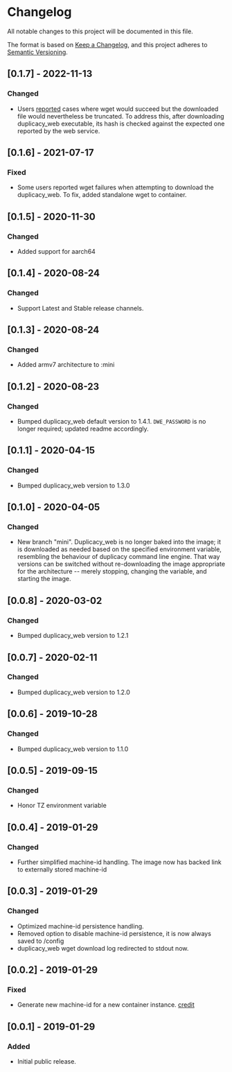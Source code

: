 # Changelog
All notable changes to this project will be documented in this file.

The format is based on [Keep a Changelog](https://keepachangelog.com/en/1.0.0/),
and this project adheres to [Semantic Versioning](https://semver.org/spec/v2.0.0.html).

## [0.1.7] - 2022-11-13
### Changed
- Users [reported](https://forum.duplicacy.com/t/backups-stopped-working-segmentation-fault-in-saspus-docker-image/6876/10) cases where wget would succeed but the downloaded file would nevertheless be truncated. To address this, after downloading duplicacy_web executable, its hash is checked against the expected one reported by the web service.

## [0.1.6] - 2021-07-17
### Fixed
- Some users reported wget failures when attempting to download the duplicacy_web. To fix, added standalone wget to container.

## [0.1.5] - 2020-11-30
### Changed
- Added support for aarch64

## [0.1.4] - 2020-08-24
### Changed
- Support Latest and Stable release channels.

## [0.1.3] - 2020-08-24
### Changed
- Added armv7 architecture to :mini

## [0.1.2] - 2020-08-23
### Changed
- Bumped duplicacy_web default version to 1.4.1. `DWE_PASSWORD` is no longer required; updated readme accordingly.

## [0.1.1] - 2020-04-15
### Changed
- Bumped duplicacy_web version to 1.3.0

## [0.1.0] - 2020-04-05
### Changed
- New branch "mini". Duplicacy_web is no longer baked into the image; it is downloaded as needed based on the specified environment variable, resembling the behaviour of duplicacy command line engine. That way versions can be switched without re-downloading the image appropriate for the architecture -- merely stopping, changing the variable, and starting the image.

## [0.0.8] - 2020-03-02
### Changed
- Bumped duplicacy_web version to 1.2.1

## [0.0.7] - 2020-02-11
### Changed
- Bumped duplicacy_web version to 1.2.0

## [0.0.6] - 2019-10-28
### Changed
- Bumped duplicacy_web version to 1.1.0

## [0.0.5] - 2019-09-15
### Changed
- Honor TZ environment variable

## [0.0.4] - 2019-01-29
### Changed
- Further simplified machine-id handling. The image now has backed link to externally stored machine-id

## [0.0.3] - 2019-01-29
### Changed
- Optimized machine-id persistence handling.
- Removed option to disable machine-id persistence, it is now always saved to /config
- duplicacy_web wget download log redirected to stdout now.

## [0.0.2] - 2019-01-29
### Fixed
- Generate new machine-id for a new container instance. [credit](https://forum.duplicacy.com/t/run-web-ui-in-a-docker-container/1505/21) 

## [0.0.1] - 2019-01-29
### Added
- Initial public release.
